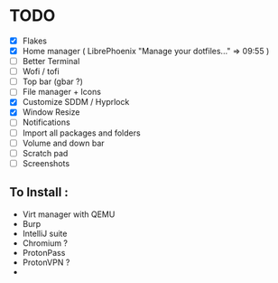 # TODO

- [x] Flakes
- [x] Home manager ( LibrePhoenix "Manage your dotfiles..." => 09:55 )
- [ ] Better Terminal
- [ ] Wofi / tofi
- [ ] Top bar (gbar ?)
- [ ] File manager + Icons
- [x] Customize SDDM / Hyprlock
- [x] Window Resize
- [ ] Notifications
- [ ] Import all packages and folders
- [ ] Volume and down bar
- [ ] Scratch pad
- [ ] Screenshots

## To Install :

- Virt manager with QEMU
- Burp
- IntelliJ suite
- Chromium ?
- ProtonPass
- ProtonVPN ?
- 
